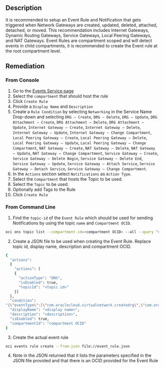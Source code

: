 ## Description

It is recommended to setup an Event Rule and Notification that gets triggered when Network Gateways are created, updated, deleted, attached, detached, or moved. This recommendation includes Internet Gateways, Dynamic Routing Gateways, Service Gateways, Local Peering Gateways, and NAT Gateways. Event Rules are compartment scoped and will detect events in child compartments, it is recommended to create the Event rule at the root compartment level.

## Remediation

### From Console

1. Go to the [Events Service page](https://console.us-ashburn1.oraclecloud.com/events/rules)
2. Select the `compartment` that should host the rule
3. Click `Create Rule`
4. Provide a `Display Name` and `Description`
5. Create a `Rule Condition` by selecting `Networking` in the Service Name Drop-down and selecting `DRG – Create`, `DRG – Delete`, `DRG – Update`, `DRG Attachment – Create`, `DRG Attachment – Delete`, `DRG Attachment – Update`, `Internet Gateway – Create`, `Internet Gateway – Delete`, `Internet Gateway – Update`, `Internet Gateway – Change Compartment`, `Local Peering Gateway – Create`, `Local Peering Gateway – Delete`, `Local Peering Gateway – Update`, `Local Peering Gateway – Change Compartment`, `NAT Gateway – Create`, `NAT Gateway – Delete`, `NAT Gateway – Update`, `NAT Gateway – Change Compartment`, `Service Gateway – Create`, `Service Gateway – Delete Begin`, `Service Gateway – Delete End`, `Service Gateway – Update`, `Service Gateway – Attach Service`, `Service Gateway – Detach Service`, `Service Gateway – Change Compartment`.
6. In the `Actions` section select `Notifications` as `Action Type`.
7. Select the `Compartment` that hosts the Topic to be used.
8. Select the `Topic` to be used.
9. Optionally add Tags to the Rule
10. Click `Create Rule`

### From Command Line

1. Find the `topic-id` of the `Event Rule` which should be used for sending Notifications by using the topic `name` and `Compartment OCID`.

```bash
oci ons topic list --compartment-id=<compartment OCID> --all --query "data [?name=='<topic_name>']".{"name:name,topic_id:\"topic-id\""} --output table
```

2. Create a JSON file to be used when creating the Event Rule. Replace topic id, display name, description and compartment OCID.

```bash
{
  "actions":
  {
    "actions": [
    {
      "actionType": "ONS",
      "isEnabled": true,
      "topicId": "<topic id>"
    }]
  },
  "condition":
"{\"eventType\":[\"com.oraclecloud.virtualnetwork.createdrg\",\"com.oraclecloud.virtualnetwork.deletedrg\",\"com.oraclecloud.virtualnetwork.updatedrg\",\"com.oraclecloud.virtualnetwork.createdrgattachment\",\"com.oraclecloud.virtualnetwork.deletedrgattachment\",\"com.oraclecloud.virtualnetwork.updatedrgattachment\",\"com.oraclecloud.virtualnetwork.changeinternetgatewaycompartment\",\"com.oraclecloud.virtualnetwork.createinternetgateway\",\"com.oraclecloud.virtualnetwork.deleteinternetgateway\",\"com.oraclecloud.virtualnetwork.updateinternetgateway\",\"com.oraclecloud.virtualnetwork.changelocalpeeringgatewaycompartment\",\"com.oraclecloud.virtualnetwork.createlocalpeeringgateway\",\"com.oraclecloud.virtualnetwork.deletelocalpeeringgateway\",\"com.oraclecloud.virtualnetwork.updatelocalpeeringgateway\",\"com.oraclecloud.natgateway.changenatgatewaycompartment\",\"com.oraclecloud.natgateway.createnatgateway\",\"com.oraclecloud.natgateway.deletenatgateway\",\"com.oraclecloud.natgateway.updatenatgateway\",\"com.oraclecloud.servicegateway.attachserviceid\",\"com.oraclecloud.servicegateway.changeservicegatewaycompartment\",\"com.oraclecloud.servicegateway.createservicegateway\",\"com.oraclecloud.servicegateway.deleteservicegateway.begin\",\"com.oraclecloud.servicegateway.deleteservicegateway.end\",\"com.oraclecloud.servicegateway.detachserviceid\",\"com.oraclecloud.servicegateway.updateservicegateway\" ], \"data\":{} }",
  "displayName": "<display name>",
  "description": "<description>",
  "isEnabled": true,
  "compartmentId": "compartment OCID"
}
```

3. Create the actual event rule

```bash
oci events rule create --from-json file://event_rule.json
```

4. Note in the JSON returned that it lists the parameters specified in the JSON file provided and that there is an OCID provided for the Event Rule